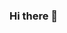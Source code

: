 ### Hi there 👋

<!--
**andripradipta/andripradipta** is a ✨ _special_ ✨ repository because its `README.md` (this file) appears on your GitHub profile.

Here are some ideas to get you started:

- 🔭 I’m currently studying on Institut Teknologi Bandung (12918042)
- 🌱 I’m currently learning Oceanography
- 👯 I’m looking to collaborate on Data Science/Web Development
- 📫 How to reach me: https://www.linkedin.com/in/ignasius-andri-pradipta-826524176/
-->
